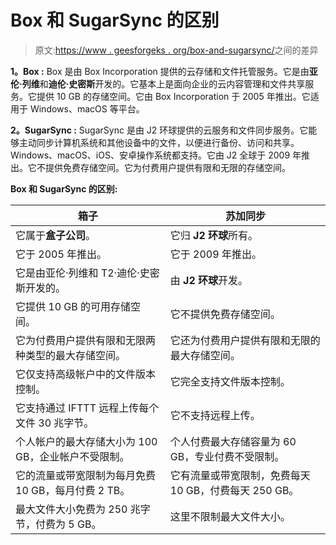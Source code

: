 # Box 和 SugarSync 的区别

> 原文:[https://www . geesforgeks . org/box-and-sugarsync/](https://www.geeksforgeeks.org/difference-between-box-and-sugarsync/)之间的差异

**1。Box :**
Box 是由 Box Incorporation 提供的云存储和文件托管服务。它是由**亚伦·列维**和**迪伦·史密斯**开发的。它基本上是面向企业的云内容管理和文件共享服务。它提供 10 GB 的存储空间。它由 Box Incorporation 于 2005 年推出。它适用于 Windows、macOS 等平台。

**2。SugarSync :**
SugarSync 是由 J2 环球提供的云服务和文件同步服务。它能够主动同步计算机系统和其他设备中的文件，以便进行备份、访问和共享。Windows、macOS、iOS、安卓操作系统都支持。它由 J2 全球于 2009 年推出。它不提供免费存储空间。它为付费用户提供有限和无限的存储空间。

**Box 和 SugarSync 的区别:**

<center>

| 箱子 | 苏加同步 |
| --- | --- |
| 它属于**盒子公司**。 | 它归 **J2 环球**所有。 |
| 它于 2005 年推出。 | 它于 2009 年推出。 |
| 它是由亚伦·列维和 T2·迪伦·史密斯开发的。 | 由 **J2 环球**开发。 |
| 它提供 10 GB 的可用存储空间。 | 它不提供免费存储空间。 |
| 它为付费用户提供有限和无限两种类型的最大存储空间。 | 它还为付费用户提供有限和无限的最大存储空间。 |
| 它仅支持高级帐户中的文件版本控制。 | 它完全支持文件版本控制。 |
| 它支持通过 IFTTT 远程上传每个文件 30 兆字节。 | 它不支持远程上传。 |
| 个人帐户的最大存储大小为 100 GB，企业帐户不受限制。 | 个人付费最大存储容量为 60 GB，专业付费不受限制。 |
| 它的流量或带宽限制为每月免费 10 GB，每月付费 2 TB。 | 它有流量或带宽限制，免费每天 10 GB，付费每天 250 GB。 |
| 最大文件大小免费为 250 兆字节，付费为 5 GB。 | 这里不限制最大文件大小。 |

</center>